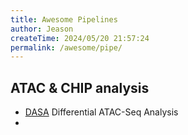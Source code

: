 ```yaml
---
title: Awesome Pipelines
author: Jeason
createTime: 2024/05/20 21:57:24
permalink: /awesome/pipe/
---
```


## ATAC & CHIP analysis  

+ [DASA](https://github.com/uf-icbr-bioinformatics/dasa) Differential ATAC-Seq Analysis  
+ 